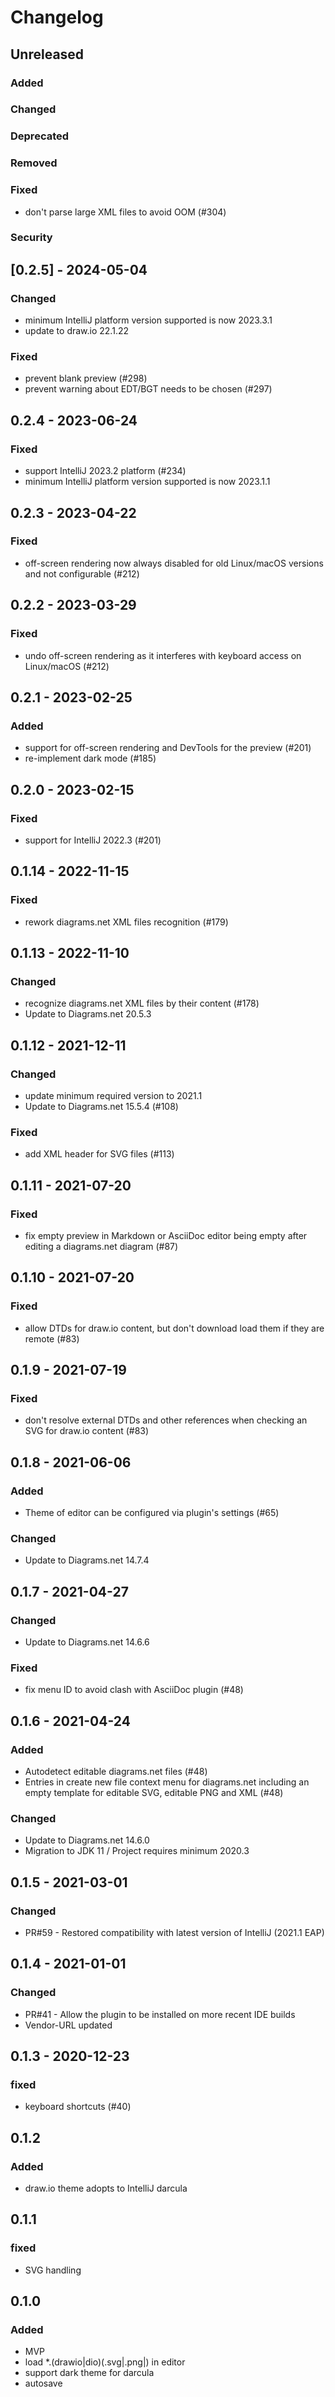 # Changelog

## Unreleased

### Added

### Changed

### Deprecated

### Removed

### Fixed

- don't parse large XML files to avoid OOM (#304)

### Security

## [0.2.5] - 2024-05-04

### Changed

- minimum IntelliJ platform version supported is now 2023.3.1
- update to draw.io 22.1.22

### Fixed

- prevent blank preview (#298)
- prevent warning about EDT/BGT needs to be chosen (#297)

## 0.2.4 - 2023-06-24

### Fixed

- support IntelliJ 2023.2 platform (#234)
- minimum IntelliJ platform version supported is now 2023.1.1

## 0.2.3 - 2023-04-22

### Fixed

- off-screen rendering now always disabled for old Linux/macOS versions and not configurable (#212)

## 0.2.2 - 2023-03-29

### Fixed

- undo off-screen rendering as it interferes with keyboard access on Linux/macOS (#212)

## 0.2.1 - 2023-02-25

### Added

- support for off-screen rendering and DevTools for the preview (#201)
- re-implement dark mode (#185)

## 0.2.0 - 2023-02-15

### Fixed

- support for IntelliJ 2022.3 (#201)

## 0.1.14 - 2022-11-15

### Fixed

- rework diagrams.net XML files recognition (#179)

## 0.1.13 - 2022-11-10

### Changed

- recognize diagrams.net XML files by their content (#178)
- Update to Diagrams.net 20.5.3

## 0.1.12 - 2021-12-11

### Changed

- update minimum required version to 2021.1
- Update to Diagrams.net 15.5.4 (#108)

### Fixed

- add XML header for SVG files (#113)

## 0.1.11 - 2021-07-20

### Fixed

- fix empty preview in Markdown or AsciiDoc editor being empty after editing a diagrams.net diagram (#87)

## 0.1.10 - 2021-07-20

### Fixed

- allow DTDs for draw.io content, but don't download load them if they are remote (#83)

## 0.1.9 - 2021-07-19

### Fixed

- don't resolve external DTDs and other references when checking an SVG for draw.io content (#83)

## 0.1.8 - 2021-06-06

### Added

- Theme of editor can be configured via plugin's settings (#65)

### Changed

- Update to Diagrams.net 14.7.4

## 0.1.7 - 2021-04-27

### Changed

- Update to Diagrams.net 14.6.6

### Fixed

- fix menu ID to avoid clash with AsciiDoc plugin (#48)

## 0.1.6 - 2021-04-24

### Added

- Autodetect editable diagrams.net files (#48)
- Entries in create new file context menu for diagrams.net including an empty template for editable SVG, editable PNG and XML (#48)

### Changed

- Update to Diagrams.net 14.6.0
- Migration to JDK 11 / Project requires minimum 2020.3

## 0.1.5 - 2021-03-01

### Changed

- PR#59 - Restored compatibility with latest version of IntelliJ (2021.1 EAP)

## 0.1.4 - 2021-01-01

### Changed

- PR#41 - Allow the plugin to be installed on more recent IDE builds
- Vendor-URL updated

## 0.1.3 - 2020-12-23

### fixed

- keyboard shortcuts (#40)

## 0.1.2

### Added

- draw.io theme adopts to IntelliJ darcula

## 0.1.1

### fixed

- SVG handling

## 0.1.0

### Added

- MVP
- load *.(drawio|dio)(.svg|.png|) in editor
- support dark theme for darcula
- autosave
